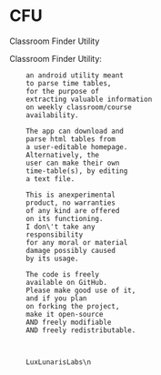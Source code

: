 # CFU
Classroom Finder Utility

 Classroom Finder Utility:

        an android utility meant
        to parse time tables,
        for the purpose of
        extracting valuable information
        on weekly classroom/course
        availability.

        The app can download and
        parse html tables from
        a user-editable homepage.
        Alternatively, the
        user can make their own
        time-table(s), by editing
        a text file.

        This is anexperimental
        product, no warranties
        of any kind are offered
        on its functioning.
        I don\'t take any
        responsibility
        for any moral or material
        damage possibly caused
        by its usage.

        The code is freely
        available on GitHub.
        Please make good use of it,
        and if you plan
        on forking the project,
        make it open-source
        AND freely modifiable
        AND freely redistributable.



        LuxLunarisLabs\n
